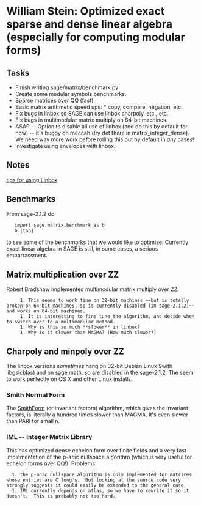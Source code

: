 

# William Stein: Optimized exact sparse and dense linear algebra (especially for computing modular forms)


## Tasks

* Finish writing sage/matrix/benchmark.py 
* Create some modular symbols benchmarks. 
* Sparse matrices over QQ (fast).  
* Basic matrix arithmetic speed ups: 
            * copy, compare, negation, etc.  
* Fix bugs in linbox so SAGE can use linbox charpoly, etc., etc. 
* Fix bugs in multimodular matrix multiply on 64-bit machines. 
* ASAP -- Option to disable all use of linbox (and do this by default for now) -- it's buggy on meccah (try det there in matrix_integer_dense).  We need way more work before rolling this out by default in *any* cases! 
* Investigate using envelopes with linbox. 

## Notes

<a href="/LinBox/LinBox">tips for using Linbox</a> 


## Benchmarks

From sage-2.1.2 do  
```txt
   import sage.matrix.benchmark as b
   b.[tab]
```
to see some of the benchmarks that we would like to optimize.  Currently exact linear algebra in SAGE is still, in some cases, a serious embarrassment.  


## Matrix multiplication over ZZ

Robert Bradshaw implemented multimodular matrix multiply over ZZ.   

         1. This seems to work fine on 32-bit machines ~~but is totally broken on 64-bit machines, so is currently disabled (in sage-2.1.2)~~ and works on 64-bit machines. 
         1. It is interesting to fine tune the algorithm, and decide when to switch over to a multimodular method. 
         1. Why is this so much **slower** in linbox?  
         1. Why is it slower than MAGMA? (How much slower?) 

## Charpoly and minpoly over ZZ

The linbox versions *sometimes* hang on 32-bit Debian Linux 9with libgslcblas) and on sage.math, so are disabled in the sage-2.1.2.  The seem to work perfectly on OS X and other LInux installs.  


### Smith Normal Form

The <a href="/SmithForm">SmithForm</a> (or invariant factors) algorithm, which gives the invariant factors, is literally a hundred times slower than MAGMA.  It's even slower than PARI for small n. 


### IML -- Integer Matrix Library

This has optimized dense echelon form over finite fields and a very fast implementation of the p-adic nullspace algorithm (which is very useful for echelon forms over QQ!).  Problems: 

      1. the p-adic nullspace algorithm is only implemented for matrices whose entries are C long's.  But looking at the source code very strongly suggests it could easily be extended to the general case. 
      1. IML currently depends on atlas, so we have to rewrite it so it doesn't.  This is probably not too hard.  